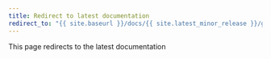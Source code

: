 ```yaml
---
title: Redirect to latest documentation
redirect_to: "{{ site.baseurl }}/docs/{{ site.latest_minor_release }}/getting-started/design"
---
```


This page redirects to the latest documentation
